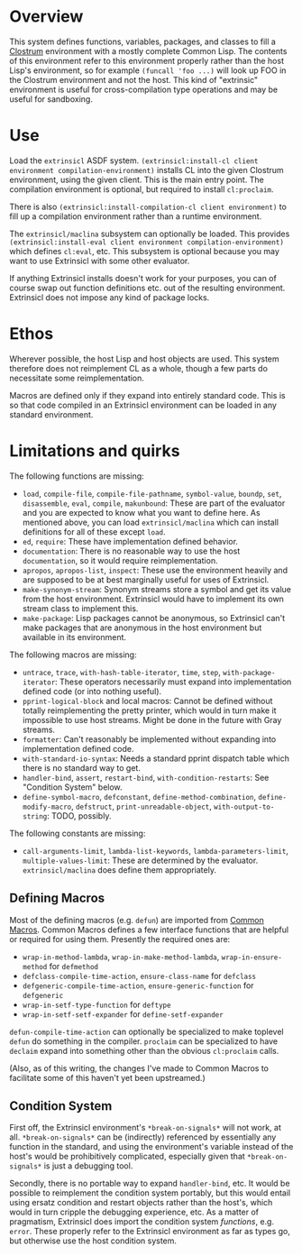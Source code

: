 # Overview

This system defines functions, variables, packages, and classes to fill a [Clostrum](https://github.com/s-expressionists/Clostrum) environment with a mostly complete Common Lisp. The contents of this environment refer to this environment properly rather than the host Lisp's environment, so for example `(funcall 'foo ...)` will look up FOO in the Clostrum environment and not the host. This kind of "extrinsic" environment is useful for cross-compilation type operations and may be useful for sandboxing.

# Use

Load the `extrinsicl` ASDF system. `(extrinsicl:install-cl client environment compilation-environment)` installs CL into the given Clostrum environment, using the given client. This is the main entry point. The compilation environment is optional, but required to install `cl:proclaim`.

There is also `(extrinsicl:install-compilation-cl client environment)` to fill up a compilation environment rather than a runtime environment.

The `extrinsicl/maclina` subsystem can optionally be loaded. This provides `(extrinsicl:install-eval client environment compilation-environment)` which defines `cl:eval`, etc. This subsystem is optional because you may want to use Extrinsicl with some other evaluator.

If anything Extrinsicl installs doesn't work for your purposes, you can of course swap out function definitions etc. out of the resulting environment. Extrinsicl does not impose any kind of package locks.

# Ethos

Wherever possible, the host Lisp and host objects are used. This system therefore does not reimplement CL as a whole, though a few parts do necessitate some reimplementation.

Macros are defined only if they expand into entirely standard code. This is so that code compiled in an Extrinsicl environment can be loaded in any standard environment.

# Limitations and quirks

The following functions are missing:

* `load`, `compile-file`, `compile-file-pathname`, `symbol-value`, `boundp`, `set`, `disassemble`, `eval`, `compile`, `makunbound`: These are part of the evaluator and you are expected to know what you want to define here. As mentioned above, you can load `extrinsicl/maclina` which can install definitions for all of these except `load`.
* `ed`, `require`: These have implementation defined behavior.
* `documentation`: There is no reasonable way to use the host `documentation`, so it would require reimplementation.
* `apropos`, `apropos-list`, `inspect`: These use the environment heavily and are supposed to be at best marginally useful for uses of Extrinsicl.
* `make-synonym-stream`: Synonym streams store a symbol and get its value from the host environment. Extrinsicl would have to implement its own stream class to implement this.
* `make-package`: Lisp packages cannot be anonymous, so Extrinsicl can't make packages that are anonymous in the host environment but available in its environment.

The following macros are missing:

* `untrace`, `trace`, `with-hash-table-iterator`, `time`, `step`, `with-package-iterator`: These operators necessarily must expand into implementation defined code (or into nothing useful).
* `pprint-logical-block` and local macros: Cannot be defined without totally reimplementing the pretty printer, which would in turn make it impossible to use host streams. Might be done in the future with Gray streams.
* `formatter`: Can't reasonably be implemented without expanding into implementation defined code.
* `with-standard-io-syntax`: Needs a standard pprint dispatch table which there is no standard way to get.
* `handler-bind`, `assert`, `restart-bind`, `with-condition-restarts`: See "Condition System" below.
* `define-symbol-macro`, `defconstant`, `define-method-combination`, `define-modify-macro`, `defstruct`, `print-unreadable-object`, `with-output-to-string`: TODO, possibly.

The following constants are missing:

* `call-arguments-limit`, `lambda-list-keywords`, `lambda-parameters-limit`, `multiple-values-limit`: These are determined by the evaluator. `extrinsicl/maclina` does define them appropriately.

## Defining Macros

Most of the defining macros (e.g. `defun`) are imported from [Common Macros](https://github.com/robert-strandh/Common-macros/). Common Macros defines a few interface functions that are helpful or required for using them. Presently the required ones are:

* `wrap-in-method-lambda`, `wrap-in-make-method-lambda`, `wrap-in-ensure-method` for `defmethod`
* `defclass-compile-time-action`, `ensure-class-name` for `defclass`
* `defgeneric-compile-time-action`, `ensure-generic-function` for `defgeneric`
* `wrap-in-setf-type-function` for `deftype`
* `wrap-in-setf-setf-expander` for `define-setf-expander`

`defun-compile-time-action` can optionally be specialized to make toplevel `defun` do something in the compiler. `proclaim` can be specialized to have `declaim` expand into something other than the obvious `cl:proclaim` calls.

(Also, as of this writing, the changes I've made to Common Macros to facilitate some of this haven't yet been upstreamed.)

## Condition System

First off, the Extrinsicl environment's `*break-on-signals*` will not work, at all. `*break-on-signals*` can be (indirectly) referenced by essentially any function in the standard, and using the environment's variable instead of the host's would be prohibitively complicated, especially given that `*break-on-signals*` is just a debugging tool.

Secondly, there is no portable way to expand `handler-bind`, etc. It would be possible to reimplement the condition system portably, but this would entail using ersatz condition and restart objects rather than the host's, which would in turn cripple the debugging experience, etc. As a matter of pragmatism, Extrinsicl does import the condition system _functions_, e.g. `error`. These properly refer to the Extrinsicl environment as far as types go, but otherwise use the host condition system.
